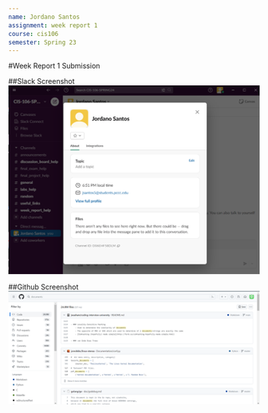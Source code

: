 ```yaml
---
name: Jordano Santos
assignment: week report 1
course: cis106
semester: Spring 23
---
```


#Week Report 1 Submission

##Slack Screenshot
![slackss](slackss2.png)

##Github Screenshot
![githubss](githubss.png)